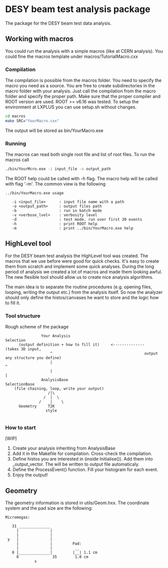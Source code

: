 # DESY beam test analysis package

The package for the DESY beam test data analysis.

## Working with macros
You could run the analysis with a simple macros (like at CERN analysis). You could fine the macros template under macros/TutorialMacro.cxx

### Compilation
The compilation is possible from the macros folder. You need to specify the macro you need as a source. You are free to create subdirectories in the macro folder with your analysis. Just call the compilation from the macro folder and specify the proper path.
Make sure that the proper compiler and ROOT version are used. ROOT >= v6.16 was tested.
To setup the environment at LXPLUS you can use setup.sh without changes.
```bash
cd macros
make SRC="YourMacro.cxx"
```

The output will be stored as bin/YourMacro.exe

### Running
The macros can read both single root file and list of root files. To run the macros call
```bash
./bin/YourMcro.exe -i input_file -o output_path
```
The ROOT help could be called with -h flag. The macro help will be called with flag '-m'.
The common view is the following
```
../bin/YourMacro.exe usage

   -i <input_file>      : input file name with a path
   -o <output_path>     : output files path
   -b                   : run in batch mode
   -v <verbose_lvel>    : verbosity level
   -d                   : test mode. run over first 30 events
   -h                   : print ROOT help
   -m                   : print ../bin/YourMacro.exe help
```
## HighLevel tool
For the DESY beam test analysis the HighLevel tool was created. The macros that we use before were good for quick checks. It's easy to create them from scratch and implement some quick analyses. During the long period of analysis we created a lot of macros and made them looking awful. The new flexible tool should allow us to create nice analysis algorithms.

The main idea is to separate the routine procedures (e.g. opening files, looping, writing the output etc.) from the analysis itself. So now the analyzer should only define the histos/canvases he want to store and the logic how to fill it.

### Tool structure
Rough scheme of the package
```
                Your Analysis                                        Selection
      (output definition + how to fill it)     <--------------    (takes 3D input,
                    ^                                         output any structure you define)
                    |                                                   ^
                    |                                                   |
                AnalysisBase                                       SelectionBase
    (file chaining, loop, write your output)
                   /|\
                 /  |  \
               /    |    \
      Geometry     T2K
                  style


```
### How to start
[WIP]
1. Create your analysis inheriting from AnalysisBase
2. Add it in the Makefile for compilation. Cross-check the compilation.
3. Define histos you are interested in (inside Initialise()). Add them into _output_vector. The will be written to output file automaticaly.
4. Define the ProcessEvent() function. Fill your histogram for each event.
5. Enjoy the output!

## Geometry
The geometry information is stored in utils/Geom.hxx. The coordinate system and the pad size are the following:
```
Micromegas:

   31 ______________
     |              |
     |              |
 y   |              |
     |              |         Pad:
     |              |          __
   0 |______________|         |__| 1.1 cm
     0               35        1.0 cm
             x
```
